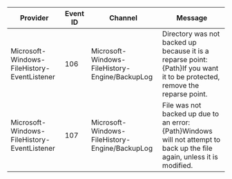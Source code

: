 Provider                                     |  Event ID  |  Channel                                         |  Message
---------------------------------------------|------------|--------------------------------------------------|---------------------------------------------------------------------------------------------------------------------------
Microsoft-Windows-FileHistory-EventListener  |  106       |  Microsoft-Windows-FileHistory-Engine/BackupLog  |  Directory was not backed up because it is a reparse point:{Path}If you want it to be protected, remove the reparse point.
Microsoft-Windows-FileHistory-EventListener  |  107       |  Microsoft-Windows-FileHistory-Engine/BackupLog  |  File was not backed up due to an error:{Path}Windows will not attempt to back up the file again, unless it is modified.